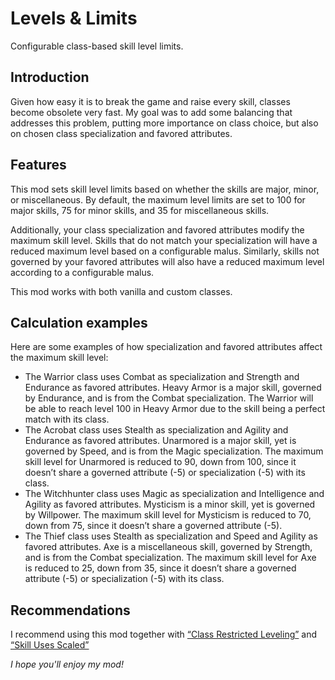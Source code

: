 # Levels & Limits

Configurable class-based skill level limits.

## Introduction

Given how easy it is to break the game and raise every skill, classes become obsolete very fast. My goal was to add some balancing that addresses this problem, putting more importance on class choice, but also on chosen class specialization and favored attributes.

## Features

This mod sets skill level limits based on whether the skills are major, minor, or miscellaneous. By default, the maximum level limits are set to 100 for major skills, 75 for minor skills, and 35 for miscellaneous skills.

Additionally, your class specialization and favored attributes modify the maximum skill level. Skills that do not match your specialization will have a reduced maximum level based on a configurable malus. Similarly, skills not governed by your favored attributes will also have a reduced maximum level according to a configurable malus.

This mod works with both vanilla and custom classes.

## Calculation examples

Here are some examples of how specialization and favored attributes affect the maximum skill level:

* The Warrior class uses Combat as specialization and Strength and Endurance as favored attributes. Heavy Armor is a major skill, governed by Endurance, and is from the Combat specialization. The Warrior will be able to reach level 100 in Heavy Armor due to the skill being a perfect match with its class.
* The Acrobat class uses Stealth as specialization and Agility and Endurance as favored attributes. Unarmored is a major skill, yet is governed by Speed, and is from the Magic specialization. The maximum skill level for Unarmored is reduced to 90, down from 100, since it doesn’t share a governed attribute (-5) or specialization (-5) with its class.
* The Witchhunter class uses Magic as specialization and Intelligence and Agility as favored attributes. Mysticism is a minor skill, yet is governed by Willpower. The maximum skill level for Mysticism is reduced to 70, down from 75, since it doesn’t share a governed attribute (-5).
* The Thief class uses Stealth as specialization and Speed and Agility as favored attributes. Axe is a miscellaneous skill, governed by Strength, and is from the Combat specialization. The maximum skill level for Axe is reduced to 25, down from 35, since it doesn’t share a governed attribute (-5) or specialization (-5) with its class.

## Recommendations

I recommend using this mod together with [“Class Restricted Leveling”](https://www.nexusmods.com/morrowind/mods/54832) and [“Skill Uses Scaled”](https://www.nexusmods.com/morrowind/mods/54267)

*I hope you'll enjoy my mod!*
